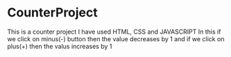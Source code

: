 # CounterProject
This is a counter project
I have used HTML, CSS and JAVASCRIPT
In this if we click on minus(-) button then the value decreases by 1 and if we click on plus(+) then the valus increases by 1
